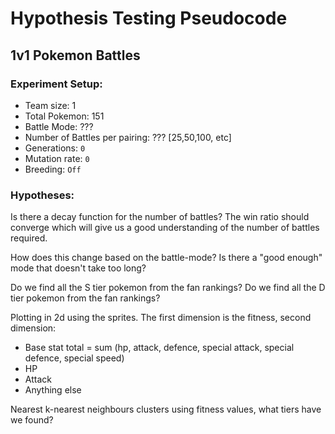 # Hypothesis Testing Pseudocode

## 1v1 Pokemon Battles

### Experiment Setup:

- Team size: 1
- Total Pokemon: 151
- Battle Mode: ???
- Number of Battles per pairing: ??? [25,50,100, etc]
- Generations: `0`
- Mutation rate: `0`
- Breeding: `Off`

### Hypotheses: 

Is there a decay function for the number of battles? The win ratio should converge which will give us a good understanding of the number of battles required. 

How does this change based on the battle-mode? Is there a "good enough" mode that doesn't take too long?

Do we find all the S tier pokemon from the fan rankings?
Do we find all the D tier pokemon from the fan rankings?

Plotting in 2d using the sprites. The first dimension is the fitness, second dimension:
- Base stat total = sum (hp, attack, defence, special attack, special defence, special speed)
- HP
- Attack
- Anything else

Nearest k-nearest neighbours clusters using fitness values, what tiers have we found?


